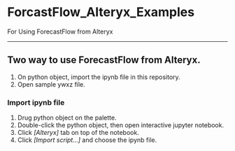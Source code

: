 # ForcastFlow_Alteryx_Examples
For Using ForecastFlow from Alteryx

***
## Two way to use ForecastFlow from Alteryx.
1. On python object, import the ipynb file in this repository.
1. Open sample ywxz file.

### Import ipynb file
1. Drug python object on the palette.
1. Double-click the python object, then open interactive jupyter notebook.
1. Click *[Alteryx]* tab on top of the notebook.
1. Click *[Import script...]* and choose the ipynb file.